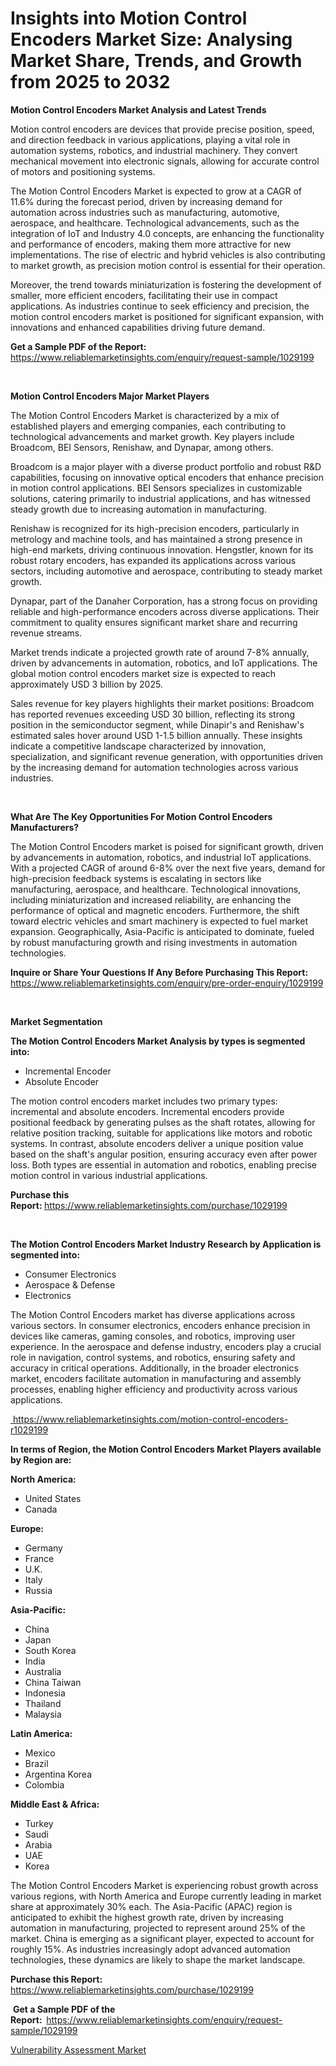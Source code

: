 <p><h1>Insights into Motion Control Encoders Market Size: Analysing Market Share, Trends, and Growth from 2025 to 2032</h1></p><p><strong>Motion Control Encoders Market Analysis and Latest Trends</strong></p>
<p><p>Motion control encoders are devices that provide precise position, speed, and direction feedback in various applications, playing a vital role in automation systems, robotics, and industrial machinery. They convert mechanical movement into electronic signals, allowing for accurate control of motors and positioning systems. </p><p>The Motion Control Encoders Market is expected to grow at a CAGR of 11.6% during the forecast period, driven by increasing demand for automation across industries such as manufacturing, automotive, aerospace, and healthcare. Technological advancements, such as the integration of IoT and Industry 4.0 concepts, are enhancing the functionality and performance of encoders, making them more attractive for new implementations. The rise of electric and hybrid vehicles is also contributing to market growth, as precision motion control is essential for their operation. </p><p>Moreover, the trend towards miniaturization is fostering the development of smaller, more efficient encoders, facilitating their use in compact applications. As industries continue to seek efficiency and precision, the motion control encoders market is positioned for significant expansion, with innovations and enhanced capabilities driving future demand.</p></p>
<p><strong>Get a Sample PDF of the Report:&nbsp;</strong> <a href="https://www.reliablemarketinsights.com/enquiry/request-sample/1029199?utm_campaign=2606&utm_medium=2&utm_source=Github&utm_content=ia&utm_term=30032025&utm_id=motion-control-encoders">https://www.reliablemarketinsights.com/enquiry/request-sample/1029199</a></p>
<p>&nbsp;</p>
<p><strong>Motion Control Encoders Major Market Players</strong></p>
<p><p>The Motion Control Encoders Market is characterized by a mix of established players and emerging companies, each contributing to technological advancements and market growth. Key players include Broadcom, BEI Sensors, Renishaw, and Dynapar, among others. </p><p>Broadcom is a major player with a diverse product portfolio and robust R&D capabilities, focusing on innovative optical encoders that enhance precision in motion control applications. BEI Sensors specializes in customizable solutions, catering primarily to industrial applications, and has witnessed steady growth due to increasing automation in manufacturing.</p><p>Renishaw is recognized for its high-precision encoders, particularly in metrology and machine tools, and has maintained a strong presence in high-end markets, driving continuous innovation. Hengstler, known for its robust rotary encoders, has expanded its applications across various sectors, including automotive and aerospace, contributing to steady market growth.</p><p>Dynapar, part of the Danaher Corporation, has a strong focus on providing reliable and high-performance encoders across diverse applications. Their commitment to quality ensures significant market share and recurring revenue streams.</p><p>Market trends indicate a projected growth rate of around 7-8% annually, driven by advancements in automation, robotics, and IoT applications. The global motion control encoders market size is expected to reach approximately USD 3 billion by 2025.</p><p>Sales revenue for key players highlights their market positions: Broadcom has reported revenues exceeding USD 30 billion, reflecting its strong position in the semiconductor segment, while Dinapir's and Renishaw's estimated sales hover around USD 1-1.5 billion annually. These insights indicate a competitive landscape characterized by innovation, specialization, and significant revenue generation, with opportunities driven by the increasing demand for automation technologies across various industries.</p></p>
<p>&nbsp;</p>
<p><strong>What Are The Key Opportunities For Motion Control Encoders Manufacturers?</strong></p>
<p><p>The Motion Control Encoders market is poised for significant growth, driven by advancements in automation, robotics, and industrial IoT applications. With a projected CAGR of around 6-8% over the next five years, demand for high-precision feedback systems is escalating in sectors like manufacturing, aerospace, and healthcare. Technological innovations, including miniaturization and increased reliability, are enhancing the performance of optical and magnetic encoders. Furthermore, the shift toward electric vehicles and smart machinery is expected to fuel market expansion. Geographically, Asia-Pacific is anticipated to dominate, fueled by robust manufacturing growth and rising investments in automation technologies.</p></p>
<p><strong>Inquire or Share Your Questions If Any Before Purchasing This Report:</strong> <a href="https://www.reliablemarketinsights.com/enquiry/pre-order-enquiry/1029199?utm_campaign=2606&utm_medium=2&utm_source=Github&utm_content=ia&utm_term=30032025&utm_id=motion-control-encoders">https://www.reliablemarketinsights.com/enquiry/pre-order-enquiry/1029199</a></p>
<p>&nbsp;</p>
<p><strong>Market Segmentation</strong></p>
<p><strong>The Motion Control Encoders Market Analysis by types is segmented into:</strong></p>
<p><ul><li>Incremental Encoder</li><li>Absolute Encoder</li></ul></p>
<p><p>The motion control encoders market includes two primary types: incremental and absolute encoders. Incremental encoders provide positional feedback by generating pulses as the shaft rotates, allowing for relative position tracking, suitable for applications like motors and robotic systems. In contrast, absolute encoders deliver a unique position value based on the shaft's angular position, ensuring accuracy even after power loss. Both types are essential in automation and robotics, enabling precise motion control in various industrial applications.</p></p>
<p><strong>Purchase this Report:&nbsp;</strong><a href="https://www.reliablemarketinsights.com/purchase/1029199?utm_campaign=2606&utm_medium=2&utm_source=Github&utm_content=ia&utm_term=30032025&utm_id=motion-control-encoders">https://www.reliablemarketinsights.com/purchase/1029199</a></p>
<p>&nbsp;</p>
<p><strong>The Motion Control Encoders Market Industry Research by Application is segmented into:</strong></p>
<p><ul><li>Consumer Electronics</li><li>Aerospace & Defense</li><li>Electronics</li></ul></p>
<p><p>The Motion Control Encoders market has diverse applications across various sectors. In consumer electronics, encoders enhance precision in devices like cameras, gaming consoles, and robotics, improving user experience. In the aerospace and defense industry, encoders play a crucial role in navigation, control systems, and robotics, ensuring safety and accuracy in critical operations. Additionally, in the broader electronics market, encoders facilitate automation in manufacturing and assembly processes, enabling higher efficiency and productivity across various applications.</p></p>
<p><a href="https://www.reliablemarketinsights.com/motion-control-encoders-r1029199?utm_campaign=2606&utm_medium=2&utm_source=Github&utm_content=ia&utm_term=30032025&utm_id=motion-control-encoders">&nbsp;https://www.reliablemarketinsights.com/motion-control-encoders-r1029199</a></p>
<p><strong>In terms of Region, the Motion Control Encoders Market Players available by Region are:</strong></p>
<p>
    <p> <strong> North America: </strong>
        <ul>
            <li>United States</li>
            <li>Canada</li>
        </ul>
        </p> 
    <p> <strong> Europe: </strong>
        <ul>
            <li>Germany</li>
            <li>France</li>
            <li>U.K.</li>
            <li>Italy</li>
            <li>Russia</li>
        </ul>
        </p> 
    <p> <strong> Asia-Pacific: </strong>
        <ul>
            <li>China</li>
            <li>Japan</li>
            <li>South Korea</li>
            <li>India</li>
            <li>Australia</li>
            <li>China Taiwan</li>
            <li>Indonesia</li>
            <li>Thailand</li>
            <li>Malaysia</li>
        </ul>
        </p> 
    <p> <strong> Latin America: </strong>
        <ul>
            <li>Mexico</li>
            <li>Brazil</li>
            <li>Argentina Korea</li>
            <li>Colombia</li>
        </ul>
        </p> 
    <p> <strong> Middle East & Africa: </strong>
        <ul>
            <li>Turkey</li>
            <li>Saudi</li>
            <li>Arabia</li>
            <li>UAE</li>
            <li>Korea</li>
        </ul>
    </p>
    </p>
<p><p>The Motion Control Encoders Market is experiencing robust growth across various regions, with North America and Europe currently leading in market share at approximately 30% each. The Asia-Pacific (APAC) region is anticipated to exhibit the highest growth rate, driven by increasing automation in manufacturing, projected to represent around 25% of the market. China is emerging as a significant player, expected to account for roughly 15%. As industries increasingly adopt advanced automation technologies, these dynamics are likely to shape the market landscape.</p></p>
<p><strong>Purchase this Report: </strong><a href="https://www.reliablemarketinsights.com/purchase/1029199?utm_campaign=2606&utm_medium=2&utm_source=Github&utm_content=ia&utm_term=30032025&utm_id=motion-control-encoders">https://www.reliablemarketinsights.com/purchase/1029199</a></p>
<p>&nbsp;<strong>Get a Sample PDF of the Report:&nbsp;&nbsp;</strong><a href="https://www.reliablemarketinsights.com/enquiry/request-sample/1029199?utm_campaign=2606&utm_medium=2&utm_source=Github&utm_content=ia&utm_term=30032025&utm_id=motion-control-encoders">https://www.reliablemarketinsights.com/enquiry/request-sample/1029199</a></p>
<p><strong></strong></p>
<p><p><a href="https://github.com/manesros8/Market-Research-Report-List-1/blob/main/vulnerability-assessment-market.md?utm_campaign=2606&utm_medium=2&utm_source=Github&utm_content=ia&utm_term=30032025&utm_id=motion-control-encoders">Vulnerability Assessment Market</a></p></p>